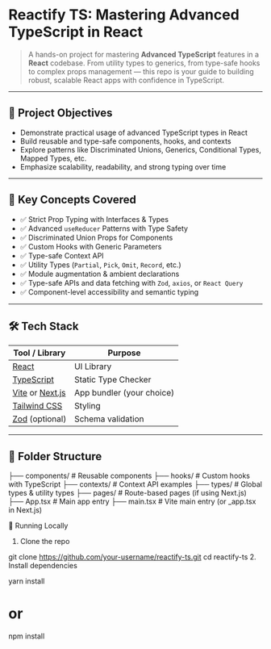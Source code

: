 # Reactify TS: Mastering Advanced TypeScript in React

> A hands-on project for mastering **Advanced TypeScript** features in a **React** codebase. From utility types to generics, from type-safe hooks to complex props management — this repo is your guide to building robust, scalable React apps with confidence in TypeScript.

---

## 🚀 Project Objectives

- Demonstrate practical usage of advanced TypeScript types in React
- Build reusable and type-safe components, hooks, and contexts
- Explore patterns like Discriminated Unions, Generics, Conditional Types, Mapped Types, etc.
- Emphasize scalability, readability, and strong typing over time

---

## 🧠 Key Concepts Covered

- ✅ Strict Prop Typing with Interfaces & Types
- ✅ Advanced `useReducer` Patterns with Type Safety
- ✅ Discriminated Union Props for Components
- ✅ Custom Hooks with Generic Parameters
- ✅ Type-safe Context API
- ✅ Utility Types (`Partial`, `Pick`, `Omit`, `Record`, etc.)
- ✅ Module augmentation & ambient declarations
- ✅ Type-safe APIs and data fetching with `Zod`, `axios`, or `React Query`
- ✅ Component-level accessibility and semantic typing

---

## 🛠️ Tech Stack

| Tool / Library       | Purpose                     |
|----------------------|-----------------------------|
| [React](https://reactjs.org/)       | UI Library                  |
| [TypeScript](https://www.typescriptlang.org/) | Static Type Checker        |
| [Vite](https://vitejs.dev/) or [Next.js](https://nextjs.org/) | App bundler (your choice) |
| [Tailwind CSS](https://tailwindcss.com/) | Styling                    |
| [Zod](https://github.com/colinhacks/zod) (optional) | Schema validation          |

---

## 📁 Folder Structure

├── components/        # Reusable components
├── hooks/             # Custom hooks with TypeScript
├── contexts/          # Context API examples
├── types/             # Global types & utility types
├── pages/             # Route-based pages (if using Next.js)
├── App.tsx            # Main app entry
├── main.tsx           # Vite main entry (or _app.tsx in Next.js)


🧪 Running Locally
1. Clone the repo

git clone https://github.com/your-username/reactify-ts.git
cd reactify-ts
2. Install dependencies

yarn install
# or
npm install
